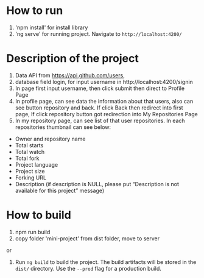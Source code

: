 # How to run
1. 'npm install' for install library
2. 'ng serve' for running project. Navigate to `http://localhost:4200/`

# Description of the project
1. Data API from https://api.github.com/users, 
2. database field login, for input username in http://localhost:4200/signin
3. In page first input username, then click submit then direct to Profile Page
4. In profile page, can see data the information about that users, also can see
button repository and back. If click Back then redirect into first page, If click
repository button got redirection into My Repositories Page
5. In my repository page, can see list of that user repositories.
   In each repositories thumbnail can see below:
- Owner and repository name
- Total starts
- Total watch
- Total fork
- Project language
- Project size
- Forking URL
- Description (if description is NULL, please put “Description is not
available for this project” message)

# How to build
1. npm run build
2. copy folder 'mini-project' from dist folder, move to server

 or

 1. Run `ng build` to build the project. The build artifacts will be stored in the `dist/` directory. Use the `--prod` flag for a production build.
